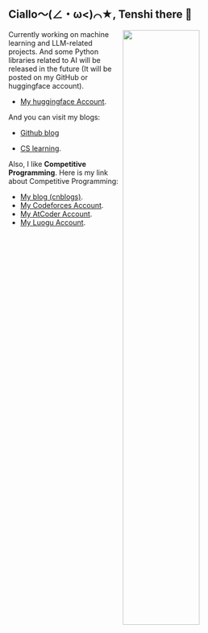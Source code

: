 ## Ciallo～(∠・ω<)⌒★, Tenshi there 👋

<img style="width: 55%" align="right" src="https://github-readme-stats.vercel.app/api?username=Tenshi0x0&theme=dark&show_icons=true" />

Currently working on machine learning and LLM-related projects. And some Python libraries related to AI will be released in the future (It will be posted on my GitHub or huggingface account).

- [My huggingface Account](https://huggingface.co/Tenshi0x0).

And you can visit my blogs:

- [Github blog](https://tenshi0x0.github.io/)

- [CS learning](https://tenshi0x0.github.io/CS-learning/).

Also, I like **Competitive Programming**. Here is my link about Competitive Programming:

- [My blog (cnblogs)](https://www.cnblogs.com/Tenshi).
- [My Codeforces Account](https://codeforces.com/profile/Tenshi).
- [My AtCoder Account](https://atcoder.jp/users/HinanawiTenshi).
- [My Luogu Account](https://www.luogu.com.cn/user/138960).

<!--
**Tenshi0x0/Tenshi0x0** is a ✨ _special_ ✨ repository because its `README.md` (this file) appears on your GitHub profile.

Here are some ideas to get you started:

- 🔭 I’m currently working on ...
- 🌱 I’m currently learning ...
- 👯 I’m looking to collaborate on ...
- 🤔 I’m looking for help with ...
- 💬 Ask me about ...
- 📫 How to reach me: ...
- 😄 Pronouns: ...
- ⚡ Fun fact: ...
-->
